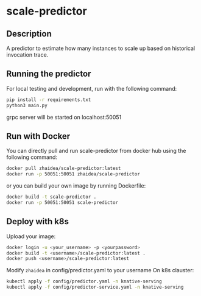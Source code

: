 # scale-predictor

## Description
A predictor to estimate how many instances to scale up based on historical invocation trace.

## Running the predictor

For local testing and development, run with the following command:
``` bash
pip install -r requirements.txt
python3 main.py
```
grpc server will be started on localhost:50051

## Run with Docker
You can directly pull and run scale-predictor from docker hub using the following command:
``` bash
docker pull zhaidea/scale-predictor:latest
docker run -p 50051:50051 zhaidea/scale-predictor
```

or you can build your own image by running Dockerfile:
``` bash
docker build -t scale-predictor .
docker run -p 50051:50051 scale-predictor
```

## Deploy with k8s
Upload your image:
``` bash
docker login -u <your_username> -p <yourpassword>
docker build -t <username>/scale-predictor:latest .
docker push <username>/scale-predictor:latest

```
Modify `zhaidea` in config/predictor.yaml to your username
On k8s clauster:
``` bash
kubectl apply -f config/predictor.yaml -n knative-serving
kubectl apply -f config/predictor-service.yaml -n knative-serving
```

